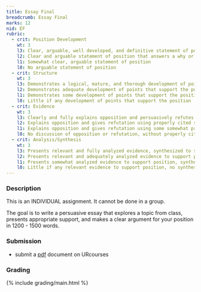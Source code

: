 ```yaml
---
title: Essay Final
breadcrumb: Essay Final
marks: 12
nid: EF
rubric:
  - crit: Position Development
    wt: 3
    l3: Clear, arguable, well developed, and definitive statement of position. It answers a why or how question
    l2: Clear and arguable statement of position that answers a why or how question
    l1: Somewhat clear, arguable statement of position
    l0: No arguable statement of position
  - crit: Structure
    wt: 3
    l3: Demonstrates a logical, mature, and thorough development of points that support the position
    l2: Demonstrates adequate development of points that support the position
    l1: Demonstrates some development of points that support the position
    l0: Little if any development of points that support the position
  - crit: Evidence
    wt: 3
    l3: Clearly and fully explains opposition and persuasively refutes it, using excellent sources properly cited
    l2: Explains opposition and gives refutation using properly cited sources
    l1: Explains opposition and gives refutation using some somewhat properly cited sources
    l0: No discussion of opposition or refutation, without properly cited sources
  - crit: Analysis/Synthesis
    wt: 3
    l3: Presents relevant and fully analyzed evidence, synthesized to support position
    l2: Presents relevant and adequately analyzed evidence to support position, synthesis attempted
    l1: Presents somewhat analyzed evidence to support position, synthesis attempted
    l0: Little if any relevant evidence to support position, no synthesis
---
```

### Description

This is an INDIVIDUAL assignment.  It cannot be done in a group.

The goal is to write a persuasive essay that explores a topic from class, presents appropriate support, and makes a clear argument for your position in 1200 - 1500 words.

### Submission

* submit a [pdf](https://en.wikipedia.org/wiki/PDF) document on URcourses

### Grading

{% include grading/main.html %}
